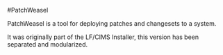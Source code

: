 #PatchWeasel

PatchWeasel is a tool for deploying patches and changesets to a system.

It was originally part of the LF/CIMS Installer, this version has been
separated and modularized.
